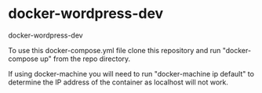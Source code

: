 # docker-wordpress-dev
docker-wordpress-dev

To use this docker-compose.yml file clone this repository and run "docker-compose up" from the repo directory.

If using docker-machine you will need to run "docker-machine ip default" to determine the IP address of the container as localhost will not work.
